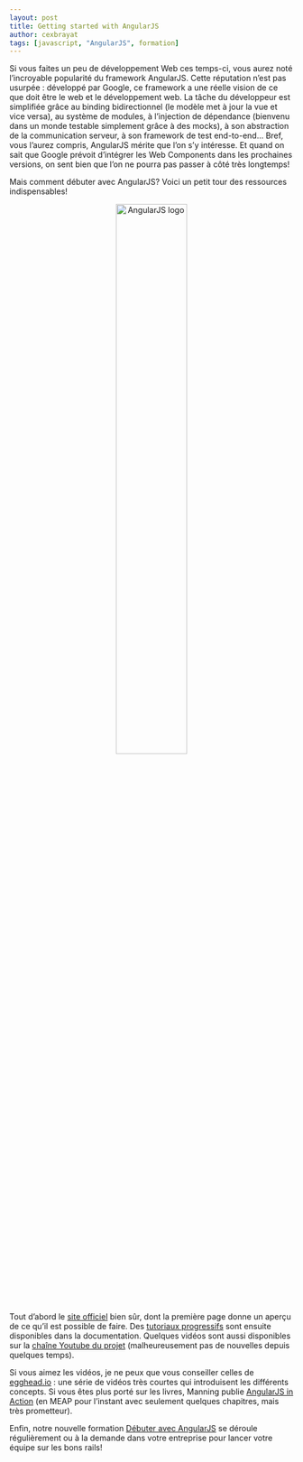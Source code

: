 ```yaml
---
layout: post
title: Getting started with AngularJS
author: cexbrayat
tags: [javascript, "AngularJS", formation]
---
```

Si vous faites un peu de développement Web ces temps-ci, vous aurez noté l’incroyable popularité du framework AngularJS. Cette réputation n’est pas usurpée : développé par Google, ce framework a une réelle vision de ce que doit être le web et le développement web. La tâche du développeur est simplifiée grâce au binding bidirectionnel (le modèle met à jour la vue et vice versa), au système de modules, à l’injection de dépendance (bienvenu dans un monde testable simplement grâce à des mocks), à son abstraction de la communication serveur, à son framework de test end-to-end... Bref, vous l’aurez compris, AngularJS mérite que l’on s’y intéresse. Et quand on sait que Google prévoit d’intégrer les Web Components dans les prochaines versions, on sent bien que l’on ne pourra pas passer à côté très longtemps!

Mais comment débuter avec AngularJS? Voici un petit tour des ressources indispensables!

<div style="text-align: center"><img alt="AngularJS logo" src="http://ninja-squad.com/public/img/angularjs-logo.png.pagespeed.ce.2SfPGmgT_b.png" width="50%"/></div>

Tout d’abord le [site officiel](http://angularjs.org) bien sûr, dont la première page donne un aperçu de ce qu’il est possible de faire. Des [tutoriaux progressifs](http://docs.angularjs.org/tutorial) sont ensuite disponibles dans la documentation. Quelques vidéos sont aussi disponibles sur la [chaîne Youtube du projet](http://www.youtube.com/user/angularjs) (malheureusement pas de nouvelles depuis quelques temps).

Si vous aimez les vidéos, je ne peux que vous conseiller celles de [egghead.io](http://www.youtube.com/playlist?list=PLP6DbQBkn9ymGQh2qpk9ImLHdSH5T7yw7) : une série de vidéos très courtes qui introduisent les différents concepts. Si vous êtes plus porté sur les livres, Manning publie [AngularJS in Action](http://www.manning.com/bford/) (en MEAP pour l’instant avec seulement quelques chapitres, mais très prometteur).

Enfin, notre nouvelle formation [Débuter avec AngularJS](http://ninja-squad.com/formations/formation-angularjs) se déroule régulièrement ou à la demande dans votre entreprise pour lancer votre équipe sur les bons rails!
